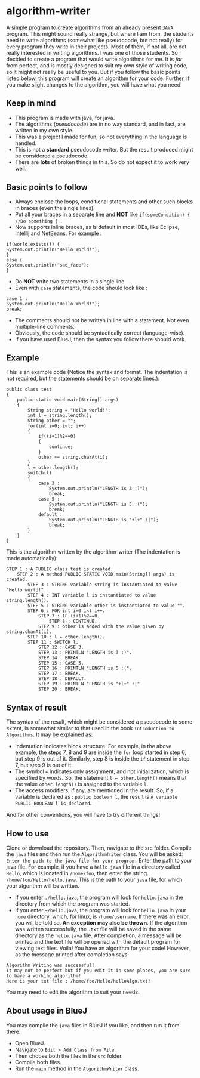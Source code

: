 # algorithm-writer
A simple program to create algorithms from an already present `JAVA` program. This might sound really strange, but where I am from, the students need to write algorithms (somewhat like pseudocode, but not really) for every program they write in their projects. Most of them, if not all, are not really interested in writing algorithms. I was one of those students. So I decided to create a program that would write algorithms for me. It is *far* from perfect, and is mostly designed to suit my own style of writing code, so it might not really be useful to you. But if you follow the basic points listed below, this program will create an algorithm for your code. Further, if you make slight changes to the algorithm, you will have what you need! 

## Keep in mind
* This program is made with java, for java.
* The algorithms (*pseudocode*) are in no way standard, and in fact, are written in my own style.
* This was a project I made for fun, so not everything in the language is handled.
* This is not a **standard** pseudocode writer. But the result produced might be considered a pseudocode.
* There are **lots** of broken things in this. So do not expect it to work very well.

## Basic points to follow
* Always enclose the loops, conditional statements and other such blocks in braces (even the single lines).
* Put all your braces in a separate line and **NOT** like `if(someCondition) { //Do something } `.
* Now supports inline braces, as is default in most IDEs, like Eclipse, Intellij and NetBeans. For example :
```
if(world.exists()) {
System.out.println("Hello World!");
}
else {
System.out.println("sad_face");
}
```
* Do **NOT** write two statements in a single line.
* Even with `case` statements, the code should look like :
```
case 1 :
System.out.println("Hello World!");
break;
```
* The comments should not be written in line with a statement. Not even multiple-line comments.
* Obviously, the code should be syntactically correct (language-wise).
* If you have used BlueJ, then the syntax you follow there should work.

## Example
This is an example code (Notice the syntax and format. The indentation is not required, but the statements should be on separate lines.):
```
public class test
{
    public static void main(String[] args)
    {
        String string = "Hello world!";
        int l = string.length();
        String other = "";
        for(int i=0; i<l; i++)
        {
            if((i+1)%2==0)
            {
                continue;
            }
            other += string.charAt(i);
        }
        l = other.length();
        switch(l)
        {
            case 3 :
                System.out.println("LENGTH is 3 :)");
                break;
            case 5 :
                System.out.println("LENGTH is 5 :(");
                break;
            default :
                System.out.println("LENGTH is "+l+" :|");
                break;
        }
    }
}
```
This is the algorithm written by the algorithm-writer (The indentation is made automatically):
```
STEP 1 : A PUBLIC class test is created.
    STEP 2 : A method PUBLIC STATIC VOID main(String[] args) is created.
        STEP 3 : STRING variable string is instantiated to value "Hello world!".
        STEP 4 : INT variable l is instantiated to value string.length().
        STEP 5 : STRING variable other is instantiated to value "".
        STEP 6 : FOR int i=0 i<l i++.
            STEP 7 : IF (i+1)%2==0.
                STEP 8 : CONTINUE.
            STEP 9 : other is added with the value given by string.charAt(i).
        STEP 10 : l ← other.length().
        STEP 11 : SWITCH l.
            STEP 12 : CASE 3.
            STEP 13 : PRINTLN "LENGTH is 3 :)".
            STEP 14 : BREAK.
            STEP 15 : CASE 5.
            STEP 16 : PRINTLN "LENGTH is 5 :(".
            STEP 17 : BREAK.
            STEP 18 : DEFAULT.
            STEP 19 : PRINTLN "LENGTH is "+l+" :|".
            STEP 20 : BREAK.
```
## Syntax of result
The syntax of the result, which might be considered a pseudocode to some extent, is somewhat similar to that used in the book `Introduction to Algorithms`. It may be explained as:

* Indentation indicates block structure. For example, in the above example, the steps 7, 8 and 9 are inside the `for` loop started in step 6, but step 9 is out of it. Similarly, step 8 is inside the `if` statement in step 7, but step 9 is out of it.
* The symbol `←` indicates only assignment, and not initialization, which is specified by words. So, the statement `l ← other.length()` means that the value `other.length()` is assigned to the variable `l`.
* The access modifiers, if any, are mentioned in the result. So, if a variable is declared as : `public boolean l`, the result is `A variable PUBLIC BOOLEAN l is declared`.

And for other conventions, you will have to try different things!

## How to use
Clone or download the repository. Then, navigate to the src folder. Compile the `java` files and then run the `AlgorithmWriter` class. You will be asked:
`Enter the path to the java file for your program:`
Enter the path to your java file. For example, if you have a `hello.java` file in a directory called `Hello`, which is located in `/home/foo`, then enter the string `/home/foo/Hello/hello.java`. This is the path to your `java` file, for which your algorithm will be written.
* If you enter `./hello.java`, the program will look for `hello.java` in the directory from which the program was started.
* If you enter `~/hello.java`, the program will look for `hello.java` in your `home` directory, which, for linux, is `/home/username`.
If there was an error, you will be told so. **An exception may also be thrown**. If the algorithm was written successfully, the `.txt` file will be saved in the same directory as the `hello.java` file. After completion, a message will be printed and the text file will be opened with the default program for viewing text files.
Voila! You have an algorithm for your code!
However, as the message printed after completion says:
```
Algorithm Writing was successful!
It may not be perfect but if you edit it in some places, you are sure to have a working algorithm!
Here is your txt file : /home/foo/Hello/helloAlgo.txt!
```
You may need to edit the algorithm to suit your needs.

## About usage in BlueJ
You may compile the `java` files in BlueJ if you like, and then run it from there.
* Open BlueJ.
* Navigate to `Edit > Add Class from File`.
* Then choose both the files in the `src` folder.
* Compile both files.
* Run the `main` method in the `AlgorithmWriter` class.
